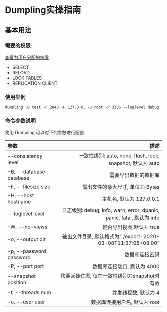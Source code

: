 # Dumpling实操指南

## 基本用法

### 需要的权限

[查看为用户分配的权限](https://pingcap.com/docs-cn/stable/reference/security/privilege-system/#%E6%9F%A5%E7%9C%8B%E4%B8%BA%E7%94%A8%E6%88%B7%E5%88%86%E9%85%8D%E7%9A%84%E6%9D%83%E9%99%90)

+ SELECT
+ RELOAD
+ LOCK TABLES
+ REPLICATION CLIENT

### 使用举例

```
dumpling -B test -F 2048 -H 127.0.01 -u root -P 3306 --loglevel debug
```

### 命令参数说明

使用 Dumpling 可以对下列参数进行配置:

| 参数 | 描述 |
| :-----| ----: |
| --consistency level  | 一致性级别: auto, none, flush, lock, snapshot, 默认为 auto |
| -B, --database database  | 需要导出数据的数据库 |
| -F, --filesize size | 输出文件的最大尺寸, 单位为 Bytes |
| -H, --host hostname | 主机名, 默认为 127.0.0.1 |
| --loglevel level | 日志级别: debug, info, warn, error, dpanic, panic, fatal, 默认为 info |
| -W, --no-views | 是否导出视图,默认为 true |
| -o, --output dir | 输出文件目录, 默认格式为"./export-2020-03-08T11:37:05+08:00" |
|  -p, --password password | 数据库连接密码 |
|  -P, --port port | 数据库连接端口, 默认为 4000 |
|  --snapshot position | 快照起始位置, 仅在一致性级别为snapshot时有效 |
|  -t, --threads num | 并发线程数, 默认为 4 |
|  -u, --user user| 数据库连接用户名, 默认为 root |
